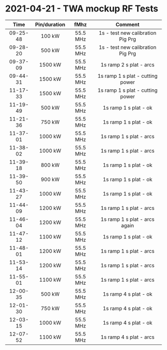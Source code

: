 # 2021-04-21 - TWA mockup RF Tests

| Time | Pin/duration | fMhz | Comment | 
| :--: | :----------: | :--: | :-----: |
| 09-25-48 | 100 kW | 55.5 MHz | 1s - test new calibration Pig Prg |
| 09-28-20 | 500 kW | 55.5 MHz | 1s - test new calibration Pig Prg |
| 09-37-09 | 1500 kW | 55.5 MHz | 1s ramp 2 s plat - arcs |
| 09-44-31 | 1500 kW | 55.5 MHz | 1s ramp 1 s plat - cutting power |
| 11-17-33 | 1500 kW | 55.5 MHz | 1s ramp 1 s plat - cutting power |
| 11-19-49 | 500 kW | 55.5 MHz | 1s ramp 1 s plat - ok |
| 11-21-36 | 750 kW | 55.5 MHz | 1s ramp 1 s plat - ok |
| 11-37-01 | 1000 kW | 55.5 MHz | 1s ramp 1 s plat - arcs |
| 11-38-02 | 1000 kW | 55.5 MHz | 1s ramp 1 s plat - arcs |
| 11-39-18 | 800 kW | 55.5 MHz | 1s ramp 1 s plat - ok |
| 11-39-50 | 900 kW | 55.5 MHz | 1s ramp 1 s plat - ok |
| 11-43-27 | 1000 kW | 55.5 MHz | 1s ramp 1 s plat - ok |
| 11-44-09 | 1200 kW | 55.5 MHz | 1s ramp 1 s plat - arcs |
| 11-46-04 | 1200 kW | 55.5 MHz | 1s ramp 1 s plat - arcs again |
| 11-47-12 | 1100 kW | 55.5 MHz | 1s ramp 1 s plat - ok |
| 11-48-01 | 1200 kW | 55.5 MHz | 1s ramp 1 s plat - arcs |
| 11-53-14 | 1200 kW | 55.5 MHz | 1s ramp 1 s plat - arcs |
| 11-55-01 | 1100 kW | 55.5 MHz | 1s ramp 1 s plat - arcs |
| 12-00-35 | 500 kW | 55.5 MHz | 1s ramp 4 s plat - ok |
| 12-01-30 | 750 kW | 55.5 MHz | 1s ramp 4 s plat - ok |
| 12-03-15 | 1000 kW | 55.5 MHz | 1s ramp 4 s plat - ok |
| 12-07-52 | 1100 kW | 55.5 MHz | 1s ramp 4 s plat - arcs |










